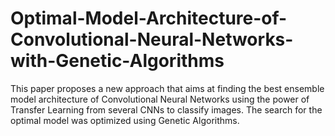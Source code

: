 # Optimal-Model-Architecture-of-Convolutional-Neural-Networks-with-Genetic-Algorithms
This paper proposes a new approach that aims at finding the best ensemble model architecture of Convolutional Neural Networks using the power of Transfer Learning from several CNNs to classify images. The search for the optimal model was optimized using Genetic Algorithms.
